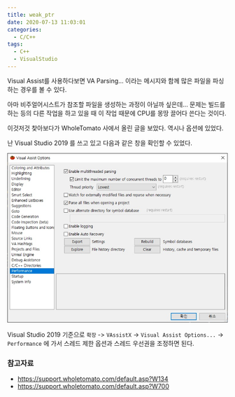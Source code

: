 ```yaml
---
title: weak_ptr
date: 2020-07-13 11:03:01
categories:
  - C/C++
tags:
  - C++
  - VisualStudio
---
```


Visual Assist를 사용하다보면 VA Parsing... 이라는 메시지와 함께 많은 파일을 파싱하는 경우를 볼 수 있다.

아마 비주얼어시스트가 참조할 파일을 생성하는 과정이 아닐까 싶은데... 문제는 빌드를 하는 등의 다른 작업을 하고 있을 때 이 작업 때문에 CPU를 몽땅 끌어다 쓴다는 것이다.

이것저것 찾아보다가 WholeTomato 사에서 올린 글을 보았다. 역시나 옵션에 있었다.

난 Visual Studio 2019 를 쓰고 있고 다음과 같은 창을 확인할 수 있었다.

![](/assets/images/visualassist.jpg)

Visual Studio 2019 기준으로 `확장` -> `VAssistX` -> `Visual Assist Options...` -> `Performance` 에 가서 스레드 제한 옵션과 스레드 우선권을 조정하면 된다.


### 참고자료
* <https://support.wholetomato.com/default.asp?W134>
* <https://support.wholetomato.com/default.asp?W700>
